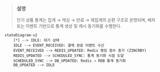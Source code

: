 > ### 설명 
> 인기 상품 통계는 집계 → 캐싱 → 만료 → 재집계의 순환 구조로 운영되며,
배치 또는 이벤트 기반으로 통계 생성 및 캐시 동기화를 수행한다.

```mermaid
stateDiagram-v2
    [*] --> IDLE: 대기 상태
    IDLE --> EVENT_RECEIVED: 결제 완료 이벤트 수신
    EVENT_RECEIVED --> REDIS_UPDATED: Redis 랭킹 점수 증가 (ZINCRBY)
    REDIS_UPDATED --> SCHEDULED_SYNC: 통계 동기화 시점 도달
    SCHEDULED_SYNC --> DB_UPDATED: Redis → RDB 통계 동기화
    DB_UPDATED --> IDLE
```
